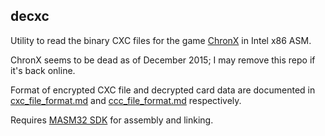 ## decxc

Utility to read the binary CXC files for the game [ChronX](http://chronx.com/index2.php) in Intel x86 ASM.

ChronX seems to be dead as of December 2015; I may remove this repo if it's back online.

Format of encrypted CXC file and decrypted card data are documented in [cxc_file_format.md](cxc_file_format.md) and [ccc_file_format.md](ccc_file_format.md) respectively.

Requires [MASM32 SDK](http://www.masm32.com/) for assembly and linking.